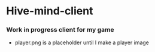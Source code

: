 # Hive-mind-client

### Work in progress client for my game

- player.png is a placeholder until I make a player image
